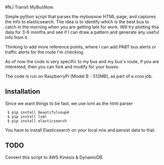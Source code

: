#NJ Transit MyBusNow.

Simple python script that parses the mybusnow HTML page, and captures the info to elasticsearch. 
The idea is to identify which is the best bus to catch in the morning when you are getting late for work. Will try plotting this data for 3-6 months and see if I can draw a pattern and generate any useful info from it. 
  
Thinking to add more reference points, where I can add PABT bus alerts or traffic alerts for the route I'm checking. 
  
As of now the code is very specific to my bus and my bus's route, if you are interested, then you can fork and modify for your buses. 
  
The code is run on RaspberryPi (Model B - 512MB), as part of a cron job.   

## Installation

Since we want things to be fast, we use lxml as the html parser

``` 
 $ pip install beautifulsoup4
 $ pip install lxml
 $ pip install elasticsearch
```

You have to install Elasticsearch on your local n/w and persist data to that.


## TODO 

Convert this script to AWS Kinesis & DynamoDB. 